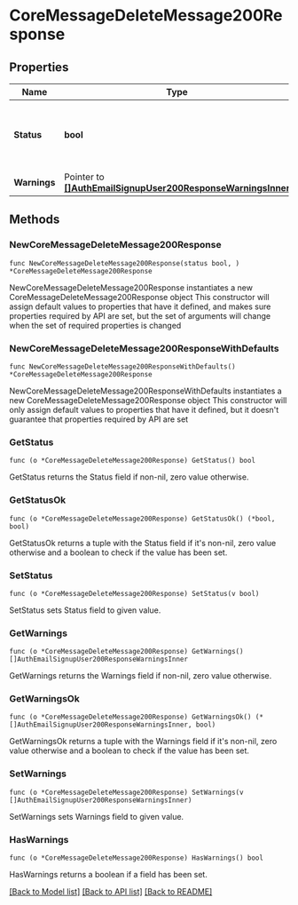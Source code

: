 # CoreMessageDeleteMessage200Response

## Properties

Name | Type | Description | Notes
------------ | ------------- | ------------- | -------------
**Status** | **bool** | True if the message was deleted, false otherwise | [default to null]
**Warnings** | Pointer to [**[]AuthEmailSignupUser200ResponseWarningsInner**](AuthEmailSignupUser200ResponseWarningsInner.md) |  | [optional] 

## Methods

### NewCoreMessageDeleteMessage200Response

`func NewCoreMessageDeleteMessage200Response(status bool, ) *CoreMessageDeleteMessage200Response`

NewCoreMessageDeleteMessage200Response instantiates a new CoreMessageDeleteMessage200Response object
This constructor will assign default values to properties that have it defined,
and makes sure properties required by API are set, but the set of arguments
will change when the set of required properties is changed

### NewCoreMessageDeleteMessage200ResponseWithDefaults

`func NewCoreMessageDeleteMessage200ResponseWithDefaults() *CoreMessageDeleteMessage200Response`

NewCoreMessageDeleteMessage200ResponseWithDefaults instantiates a new CoreMessageDeleteMessage200Response object
This constructor will only assign default values to properties that have it defined,
but it doesn't guarantee that properties required by API are set

### GetStatus

`func (o *CoreMessageDeleteMessage200Response) GetStatus() bool`

GetStatus returns the Status field if non-nil, zero value otherwise.

### GetStatusOk

`func (o *CoreMessageDeleteMessage200Response) GetStatusOk() (*bool, bool)`

GetStatusOk returns a tuple with the Status field if it's non-nil, zero value otherwise
and a boolean to check if the value has been set.

### SetStatus

`func (o *CoreMessageDeleteMessage200Response) SetStatus(v bool)`

SetStatus sets Status field to given value.


### GetWarnings

`func (o *CoreMessageDeleteMessage200Response) GetWarnings() []AuthEmailSignupUser200ResponseWarningsInner`

GetWarnings returns the Warnings field if non-nil, zero value otherwise.

### GetWarningsOk

`func (o *CoreMessageDeleteMessage200Response) GetWarningsOk() (*[]AuthEmailSignupUser200ResponseWarningsInner, bool)`

GetWarningsOk returns a tuple with the Warnings field if it's non-nil, zero value otherwise
and a boolean to check if the value has been set.

### SetWarnings

`func (o *CoreMessageDeleteMessage200Response) SetWarnings(v []AuthEmailSignupUser200ResponseWarningsInner)`

SetWarnings sets Warnings field to given value.

### HasWarnings

`func (o *CoreMessageDeleteMessage200Response) HasWarnings() bool`

HasWarnings returns a boolean if a field has been set.


[[Back to Model list]](../README.md#documentation-for-models) [[Back to API list]](../README.md#documentation-for-api-endpoints) [[Back to README]](../README.md)


